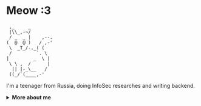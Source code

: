 # Meow :3

```
 ,_     _
 |\\_,-~/
 / _  _ |    ,--.
(  @  @ )   / ,-'
 \  _T_/-._( (
 /         `. \
|         _  \ |
 \ \ ,  /      |
  || |-_\__   /
 ((_/`(____,-'
```

I'm a teenager from Russia, doing InfoSec researches and writing backend.

<details>
<summary>
  <b>More about me</b>
</summary>

## Quick overview

### What I do

I'm a DevOps engineer and InfoSec enthusiast.

Right now I'm studying for my high school diploma. After that, I will be pursuing a degree in Information Security at the [HSE](https://www.hse.ru/en/).

### Work experience

<table>
<tr>
    <td><a href="https://yandex.com">Yandex</a></td>
    <td>DevOps intern</td>
    <td>Jul, 2024 - Oct, 2024</td>
</tr>
</table>

### GitHub stats 
<a href="https://github.com/anuraghazra/github-readme-stats">
  <img align="center" src="https://stats.justmarfix.ru/?username=justmarfix&show_icons=true&line_height=27&include_all_commits=false&theme=radical" alt="My github stats" />
</a>  

## My skills

### Application Development

- Go
- Python
- C#

### Information Security

Interested in DFIR & Threat hunting, trying to get some interesting experience while solving CTFs and participating at local InfoSec events & olympiads.

### DevOps

I have experience working with Kubernetes and Helm, as well as building CI/CD pipelines, doing monitoring stuff and Linux server administration & maintaining.

### Languages

| Language      | Proficiency                                                               |
| ------------- | ------------------------------------------------------------------------- |
| Russian       | Native                                                                    |
| English       | B2                                                                        |

## What I'm currently learning

Math, InfoSec, Computer Science, DevOps stuff.

</details>
